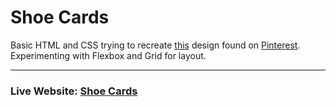 # Shoe Cards

Basic HTML and CSS trying to recreate [this](https://dribbble.com/shots/2518516-Nike-Promotion-Ads-Parallax-Effect) design found on [Pinterest](https://www.pinterest.nz/pin/804596289659833962/). Experimenting with Flexbox and Grid for layout.

---

### Live Website: [Shoe Cards](https://nike-cards.netlify.com/)
